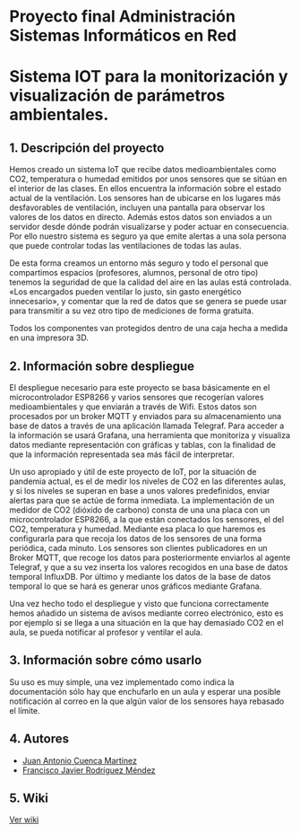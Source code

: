 # Proyecto final Administración Sistemas Informáticos en Red

# Sistema IOT para la monitorización y visualización de parámetros ambientales.

## 1. Descripción del proyecto

Hemos creado un sistema IoT que recibe datos medioambientales como CO2, temperatura o humedad emitidos por unos sensores que se sitúan en el interior de las clases. En ellos encuentra la información sobre el estado actual de la ventilación. Los sensores han de ubicarse en los lugares más desfavorables de ventilación, incluyen una pantalla para observar los valores de los datos en directo. Además estos datos son enviados a un servidor desde dónde podrán visualizarse y poder actuar en consecuencia. Por ello nuestro sistema es seguro ya que emite alertas a una sola persona que puede controlar todas las ventilaciones de todas las aulas.

De esta forma creamos un entorno más seguro y todo el personal que compartimos espacios (profesores, alumnos, personal de otro tipo) tenemos la seguridad de que la calidad del aire en las aulas está controlada. «Los encargados pueden ventilar lo justo, sin gasto energético innecesario», y comentar que la red de datos que se genera se puede usar para transmitir a su vez otro tipo de mediciones de forma gratuita.

Todos los componentes van protegidos dentro de una caja hecha a medida en una impresora 3D.

## 2. Información sobre despliegue

El despliegue necesario para este proyecto se basa básicamente en el microcontrolador ESP8266 y varios sensores que recogerían valores medioambientales y que enviarán a través de Wifi. Estos datos son procesados por un broker MQTT y enviados para su almacenamiento una base de datos a través de una aplicación llamada Telegraf. Para acceder a la información se usará Grafana, una herramienta que monitoriza y visualiza datos mediante representación con gráficas y tablas, con la finalidad de que la información representada sea más fácil de interpretar.

Un uso apropiado y útil de este proyecto de IoT, por la situación de pandemia actual, es el de medir los niveles de CO2 en las diferentes aulas, y si los niveles se superan en base a unos valores predefinidos, enviar alertas para que se actúe de forma inmediata. La implementación de un medidor de CO2 (dióxido de carbono) consta de una una placa con un microcontrolador ESP8266, a la que están conectados los sensores, el del CO2, temperatura y humedad. Mediante esa placa lo que haremos es configurarla para que recoja los datos de los sensores de una forma periódica, cada minuto. Los sensores son clientes publicadores en un Broker MQTT, que recoge los datos para posteriormente enviarlos al agente Telegraf, y que a su vez inserta los valores recogidos en una base de datos temporal InfluxDB. Por último y mediante los datos de la base de datos temporal lo que se hará es generar unos gráficos mediante Grafana.

Una vez hecho todo el despliegue y visto que funciona correctamente hemos añadido un sistema de avisos mediante correo electrónico, esto es por ejemplo si se llega a una situación en la que hay demasiado CO2 en el aula, se pueda notificar al profesor y ventilar el aula.


## 3. Información sobre cómo usarlo

Su uso es muy simple, una vez implementado como indica la documentación sólo hay que enchufarlo en un aula y esperar una posible notificación al correo en la que algún valor de los sensores haya rebasado el límite. 

## 4. Autores
* [Juan Antonio Cuenca Martínez](https://github.com/cuenca1805)
* [Francisco Javier Rodríguez Méndez](https://github.com/mendezfr)

## 5. Wiki

[Ver wiki](https://github.com/iesgrancapitan-proyectos/202122asir-junio-IOTMedidorAmbiental-apeflo/wiki)
